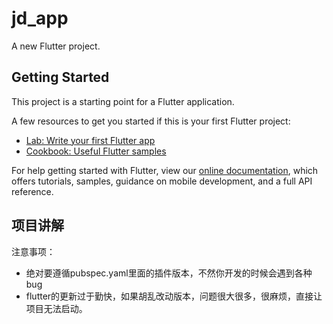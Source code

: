 # jd_app

A new Flutter project.

## Getting Started

This project is a starting point for a Flutter application.

A few resources to get you started if this is your first Flutter project:

- [Lab: Write your first Flutter app](https://flutter.dev/docs/get-started/codelab)
- [Cookbook: Useful Flutter samples](https://flutter.dev/docs/cookbook)

For help getting started with Flutter, view our
[online documentation](https://flutter.dev/docs), which offers tutorials,
samples, guidance on mobile development, and a full API reference.

## 项目讲解
注意事项：
- 绝对要遵循pubspec.yaml里面的插件版本，不然你开发的时候会遇到各种bug
- flutter的更新过于勤快，如果胡乱改动版本，问题很大很多，很麻烦，直接让项目无法启动。